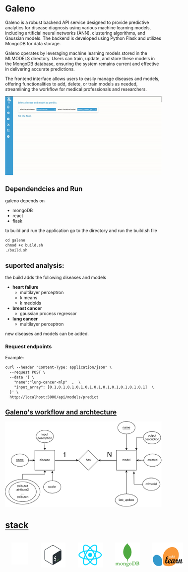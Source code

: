 # Galeno

Galeno is a robust backend API service designed to provide predictive analytics for disease diagnosis using various machine learning models, including artificial neural networks (ANN), clustering algorithms, and Gaussian models. The backend is developed using Python Flask and utilizes MongoDB for data storage.

Galeno operates by leveraging machine learning models stored in the MLMODELS directory. Users can train, update, and store these models in the MongoDB database, ensuring the system remains current and effective in delivering accurate predictions.

The frontend interface allows users to easily manage diseases and models, offering functionalities to add, delete, or train models as needed, streamlining the workflow for medical professionals and researchers.

![](https://github.com/gabriel-ferreira-da-silva/gabriel-ferreira-da-silva/blob/main/galeno.gif?raw=true)


## Dependendcies and Run

galeno depends on
 - mongoDB
 - react
 - flask

to build and run the application go to the directory and run the build.sh file

```
cd galeno
chmod +x build.sh
./build.sh
```

## suported analysis:

the build adds the following diseases and  models

- **heart failure**
  - multilayer perceptron 
  - k means
  - k medoids
- **breast cancer**
  - gaussian process regressor
- **lung cancer**
  - multilayer perceptron

new diseases and models can be added.

### Request endpoints

Example:

```
curl --header "Content-Type: application/json" \
  --request POST \
  --data '{ \
    "name":"lung-cancer-mlp"  ,  \
    "input_array": [0.1,0.1,0.1,0.1,0.1,0.1,0.1,0.1,0.1,0.1,0.1]  \
  }' \
  http://localhost:5000/api/models/predict
```


## <u> Galeno's workflow and archtecture</u>


![](https://github.com/gabriel-ferreira-da-silva/Galeno/blob/main/doc/img/newpattern.png?raw=true)

# <u> stack</u>

<div style="display:flex; flex-direction: row">
    <img src= "https://github.com/gabriel-ferreira-da-silva/gabriel-ferreira-da-silva/blob/main/flask.png?raw=true" style="width:60px; height:70px; margin:20px">
    <img src= "https://github.com/gabriel-ferreira-da-silva/gabriel-ferreira-da-silva/blob/main/bash.png?raw=true" style="width:80px; height:80px; margin:20px">
    <img src= "https://github.com/gabriel-ferreira-da-silva/gabriel-ferreira-da-silva/blob/main/react.png?raw=true" style="width:80px; height:80px; margin:20px">
    <img src= "https://github.com/gabriel-ferreira-da-silva/gabriel-ferreira-da-silva/blob/main/mongo.png?raw=true" style="width:80px; height:80px; margin:20px">
    <img src= "https://github.com/gabriel-ferreira-da-silva/gabriel-ferreira-da-silva/blob/main/scikit.png?raw=true" style="width:100px; height:80px; margin:20px">
</div>
